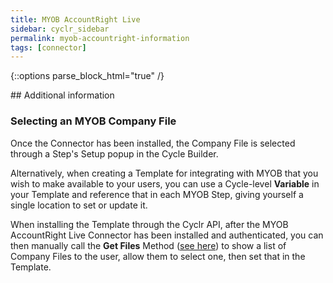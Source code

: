 ```yaml
---
title: MYOB AccountRight Live
sidebar: cyclr_sidebar
permalink: myob-accountright-information
tags: [connector]
---
```

{::options parse_block_html="true" /}
<section class="card">
## Additional information

### Selecting an MYOB Company File

Once the Connector has been installed, the Company File is selected through a Step's Setup popup in the Cycle Builder.

Alternatively, when creating a Template for integrating with MYOB that you wish to make available to your users, you can use a Cycle-level **Variable** in your Template and reference that in each MYOB Step, giving yourself a single location to set or update it.

When installing the Template through the Cyclr API, after the MYOB AccountRight Live Connector has been installed and authenticated, you can then manually call the **Get Files** Method ([see here](https://docs.cyclr.com/call-a-connector-method)) to show a list of Company Files to the user, allow them to select one, then set that in the Template.

</section>
